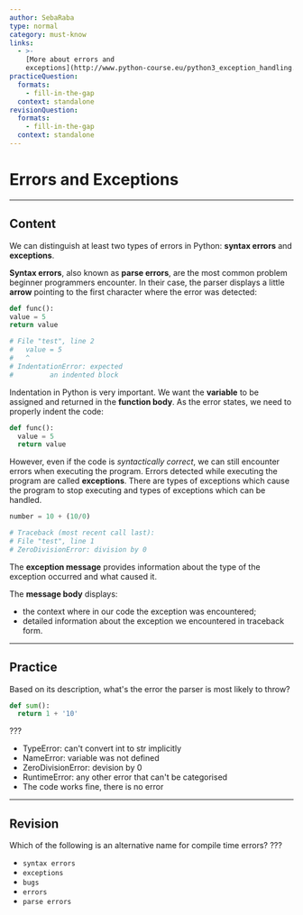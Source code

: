 ```yaml
---
author: SebaRaba
type: normal
category: must-know
links:
  - >-
    [More about errors and
    exceptions](http://www.python-course.eu/python3_exception_handling.php){website}
practiceQuestion:
  formats:
    - fill-in-the-gap
  context: standalone
revisionQuestion:
  formats:
    - fill-in-the-gap
  context: standalone
---
```


# Errors and Exceptions


---

## Content

We can distinguish at least two types of errors in Python: **syntax errors** and **exceptions**.

**Syntax errors**, also known as **parse errors**, are the most common problem beginner programmers encounter. In their case, the parser displays a little **arrow** pointing to the first character where the error was detected:

```python
def func():
value = 5
return value

# File "test", line 2
#   value = 5
#   ^
# IndentationError: expected
#         an indented block
```

Indentation in Python is very important. We want the **variable** to be assigned and returned in the **function body**. As the error states, we need to properly indent the code:

```python
def func():
  value = 5
  return value
```

However, even if the code is *syntactically correct*, we can still encounter errors when executing the program. Errors detected while executing the program are called **exceptions**. There are types of exceptions which cause the program to stop executing and types of exceptions which can be handled.

```python
number = 10 + (10/0)

# Traceback (most recent call last):
# File "test", line 1
# ZeroDivisionError: division by 0
```

The **exception message** provides information about the type of the exception occurred and what caused it.

The **message body** displays:

- the context where in our code the exception was encountered;
- detailed information about the exception we encountered in traceback form.


---

## Practice

Based on its description, what's the error the parser is most likely to throw?

```python
def sum():
  return 1 + '10'
```

???

- TypeError: can't convert int to str implicitly
- NameError: variable was not defined
- ZeroDivisionError: devision by 0
- RuntimeError: any other error that can't be categorised
- The code works fine, there is no error


---

## Revision

Which of the following is an alternative name for compile time errors?
???

- `syntax errors`
- `exceptions`
- `bugs`
- `errors`
- `parse errors`
 
